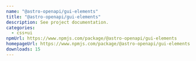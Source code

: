 ```yaml
---
name: "@astro-openapi/gui-elements"
title: "@astro-openapi/gui-elements"
description: See project documentation.
categories:
  - css+ui
npmUrl: https://www.npmjs.com/package/@astro-openapi/gui-elements
homepageUrl: https://www.npmjs.com/package/@astro-openapi/gui-elements
downloads: 15
---
```


